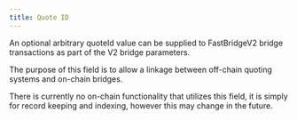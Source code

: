 ```yaml
---
title: Quote ID
---
```


<!-- Reference Links -->
[relay]: https://vercel-rfq-docs.vercel.app/contracts/interfaces/IFastBridgeV2.sol/interface.IFastBridgeV2.html#relay
[prove]: https://vercel-rfq-docs.vercel.app/contracts/interfaces/IFastBridgeV2.sol/interface.IFastBridgeV2.html#prove
[dispute]: https://vercel-rfq-docs.vercel.app/contracts/interfaces/IFastBridge.sol/interface.IFastBridge.html#dispute
[claim]: https://vercel-rfq-docs.vercel.app/contracts/interfaces/IFastBridgeV2.sol/interface.IFastBridgeV2.html#claim
[cancel]: https://vercel-rfq-docs.vercel.app/contracts/interfaces/IFastBridgeV2.sol/interface.IFastBridgeV2.html#cancel
[proof]: https://vercel-rfq-docs.vercel.app/contracts/interfaces/IFastBridgeV2.sol/interface.IFastBridgeV2.html#bridgetxdetails
[BridgeRequested]: https://vercel-rfq-docs.vercel.app/contracts/interfaces/IFastBridge.sol/interface.IFastBridge.html#bridgerequested
[BridgeTransactionV2]: https://vercel-rfq-docs.vercel.app/contracts/interfaces/IFastBridgeV2.sol/interface.IFastBridgeV2.html#bridgetransactionv2
[BridgeRelayed]: https://vercel-rfq-docs.vercel.app/contracts/interfaces/IFastBridge.sol/interface.IFastBridge.html#bridgerelayed
[BridgeProofProvided]: https://vercel-rfq-docs.vercel.app/contracts/interfaces/IFastBridge.sol/interface.IFastBridge.html#bridgeproofprovided
[Cancel Delay]: https://vercel-rfq-docs.vercel.app/contracts/FastBridgeV2.sol/contract.FastBridgeV2.html#refund_delay
[Multicall]: https://vercel-rfq-docs.vercel.app/contracts/interfaces/IMulticallTarget.sol/interface.IMulticallTarget.html

[Quoter API]: /docs/RFQ/Quoting/Quoter%20API/
[Dispute Period]: /docs/RFQ/Security/#dispute-period
[Quoting]: /docs/RFQ/Quoting
[Bridging]: /docs/RFQ/Bridging
[Relaying]: /docs/RFQ/Relaying
[Proving]: /docs/RFQ/Proving
[Claiming]: /docs/RFQ/Claiming
[Canceling]: /docs/RFQ/Canceling
[Security]: /docs/RFQ/Security

[User]: /docs/RFQ/#entities
[Quoter]: /docs/RFQ/#entities
[Prover]: /docs/RFQ/#entities
[Relayer]: /docs/RFQ/#entities
[Guard]: /docs/RFQ/#entities
[Canceler]: /docs/RFQ/#entities

An optional arbitrary quoteId value can be supplied to FastBridgeV2 bridge transactions as part of the V2 bridge parameters.

The purpose of this field is to allow a linkage between off-chain quoting systems and on-chain bridges.

There is currently no on-chain functionality that utilizes this field, it is simply for record keeping and indexing, however this may change in the future.
